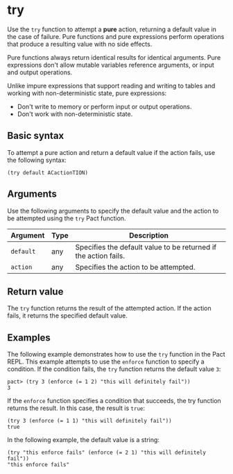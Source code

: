 # try

Use the `try` function to attempt a **pure** action, returning a default value in the case of failure. 
Pure functions and pure expressions perform operations that produce a resulting value with no side effects. 

Pure functions always return identical results for identical arguments.
Pure expressions don't allow mutable variables reference arguments, or input and output operations.

Unlike impure expressions that support reading and writing to tables and working with non-deterministic state, pure expressions:

- Don't write to memory or perform input or output operations.
- Don't work with non-deterministic state. 

## Basic syntax

To attempt a pure action and return a default value if the action fails, use the following syntax:

```pact
(try default ACactionTION)
```

## Arguments

Use the following arguments to specify the default value and the action to be attempted using the `try` Pact function.

| Argument | Type | Description |
| --- | --- | --- |
| `default` | any | Specifies the default value to be returned if the action fails. |
| `action` | any | Specifies the action to be attempted. |

## Return value

The `try` function returns the result of the attempted action. 
If the action fails, it returns the specified default value.

## Examples

The following example demonstrates how to use the `try` function in the Pact REPL. 
This example attempts to use the `enforce` function to specify a condition.
If the condition fails, the `try` function returns the default value `3`:

```pact
pact> (try 3 (enforce (= 1 2) "this will definitely fail"))
3
```

If the `enforce` function specifies a condition that succeeds, the try function returns the result.
In this case, the result is `true`:

```pact
(try 3 (enforce (= 1 1) "this will definitely fail"))
true
```

In the following example, the default value is a string:

```pact
(try "this enforce fails" (enforce (= 2 1) "this will definitely fail"))
"this enforce fails"
```